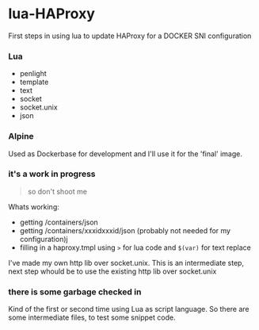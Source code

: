 # lua-HAProxy

First steps in using lua to update HAProxy for a DOCKER SNI configuration

### Lua
- penlight
 - template
 - text
- socket
- socket.unix
- json

### Alpine
Used as Dockerbase for development and I'll use it for the 'final' image.

### it's a work in progress
> so don't shoot me

Whats working:
- getting /containers/json
- getting /containers/xxxidxxxid/json (probably not needed for my configuration)j
- filling in a haproxy.tmpl
  using `>` for lua code and `$(var)` for text replace 

I've made my own http lib over socket.unix. This is an intermediate step, next step whould be to use the existing http lib over socket.unix

### there is some garbage checked in
Kind of the first or second time using Lua as script language. So there are some intermediate files, to test some snippet code.

